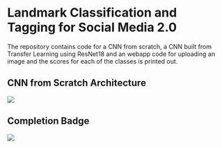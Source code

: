 # Landmark Classification and Tagging for Social Media 2.0
The repository contains code for a CNN from scratch, a CNN built from Transfer Learning using ResNet18 and an webapp code for uploading an image and the scores for each of the classes is printed out.

## CNN from Scratch Architecture

<img src="https://github.com/PranavDarshan/Landmark_Classification-Udacity/blob/main/assets/CNN_from_scratch_arch.png"/>

## Completion Badge

<img src="https://github.com/PranavDarshan/Landmark_Classification-Udacity/blob/main/assets/landmark.png"/>
